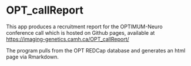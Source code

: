 # OPT_callReport
This app produces a recruitment report for the OPTIMUM-Neuro conference call which is hosted on Github pages, available at https://imaging-genetics.camh.ca/OPT_callReport/

The program pulls from the OPT REDCap database and generates an html page via Rmarkdown. 

